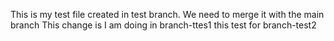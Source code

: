 This is my test file created in test branch.
We need to merge it with the main branch 
This change is I am doing in branch-ttes1
this test for branch-test2